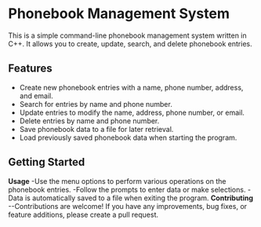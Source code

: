 # Phonebook Management System

This is a simple command-line phonebook management system written in C++. It allows you to create, update, search, and delete phonebook entries.

## Features

- Create new phonebook entries with a name, phone number, address, and email.
- Search for entries by name and phone number.
- Update entries to modify the name, address, phone number, or email.
- Delete entries by name and phone number.
- Save phonebook data to a file for later retrieval.
- Load previously saved phonebook data when starting the program.

## Getting Started
**Usage**
-Use the menu options to perform various operations on the phonebook entries.
-Follow the prompts to enter data or make selections.
-Data is automatically saved to a file when exiting the program.
**Contributing**
--Contributions are welcome! If you have any improvements, bug fixes, or feature additions, please create a pull request.
